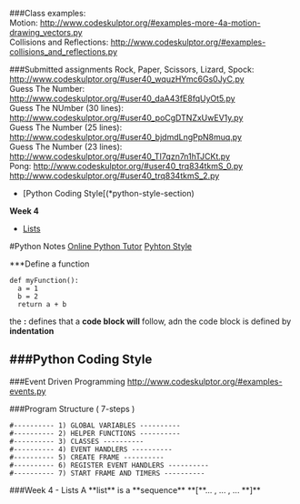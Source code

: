 ###Class examples:  
Motion: http://www.codeskulptor.org/#examples-more-4a-motion-drawing_vectors.py  
Collisions and Reflections: http://www.codeskulptor.org/#examples-collisions_and_reflections.py  


###Submitted assignments
Rock, Paper, Scissors, Lizard, Spock: http://www.codeskulptor.org/#user40_wquzHYmc6Gs0JyC.py  
Guess The Number: http://www.codeskulptor.org/#user40_daA43fE8fqUyOt5.py  
Guess The NUmber (30 lines): http://www.codeskulptor.org/#user40_poCgDTNZxUwEV1y.py  
Guess The Number (25 lines): http://www.codeskulptor.org/#user40_bjdmdLngPpN8muq.py  
Guess The Number (23 lines): http://www.codeskulptor.org/#user40_TI7qzn7n1hTJCKt.py  
Pong: http://www.codeskulptor.org/#user40_trq834tkmS_0.py  
http://www.codeskulptor.org/#user40_trq834tkmS_2.py  



- [Python Coding Style[(*python-style-section)

**Week 4**
- [Lists](*list-section)


#Python Notes
[Online Python Tutor](http://pythontutor.com/)
[Pyhton Style](https://docs.python.org/2/tutorial/controlflow.html#intermezzo-coding-style)

***Define a function
```{P}
def myFunction():
  a = 1
  b = 2
  return a + b
```
the **:** defines that a **code block will** follow, adn the code block is defined by **indentation**

###Python Coding Style
- 
###Event Driven Programming
http://www.codeskulptor.org/#examples-events.py

###Program Structure ( 7-steps )
```{R}
#---------- 1) GLOBAL VARIABLES ----------
#---------- 2) HELPER FUNCTIONS ----------
#---------- 3) CLASSES ----------
#---------- 4) EVENT HANDLERS ----------
#---------- 5) CREATE FRAME ----------
#---------- 6) REGISTER EVENT HANDLERS ----------
#---------- 7) START FRAME AND TIMERS ----------
```

<div id="list-section">
###Week 4 - Lists
A **list** is a **sequence**
**[**... , ... , ... **]**
